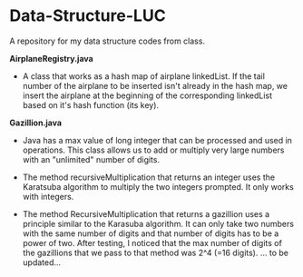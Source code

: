 # Data-Structure-LUC
A repository for my data structure codes from class.
<html>
<b> AirplaneRegistry.java </b>


- A class that works as a hash map of airplane linkedList. If the tail number of the airplane to be inserted isn't already in the hash map, we insert the airplane at the beginning of the corresponding linkedList based on it's hash function (its key).







<b> Gazillion.java </b>

- Java has a max value of long integer that can be processed and used in operations. This class allows us to add or multiply very large numbers with an "unlimited" number of digits.


- The method recursiveMultiplication that returns an integer uses the Karatsuba algorithm to multiply the two integers prompted. It only works with integers.


- The method RecursiveMultiplication that returns a gazillion uses a principle similar to the Karasuba algorithm. It can only take two numbers with the same number of digits and that number of digits has to be a power of two. After testing, I noticed that the max number of digits of the gazillions that we pass to that method was 2^4 (=16 digits). ... to be updated... 
</html>
